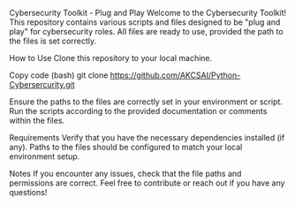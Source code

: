 Cybersecurity Toolkit - Plug and Play
Welcome to the Cybersecurity Toolkit! This repository contains various scripts and files designed to be "plug and play" for cybersecurity roles. All files are ready to use, provided the path to the files is set correctly.

How to Use
Clone this repository to your local machine.

Copy code (bash) 
git clone https://github.com/AKCSAI/Python-Cybersercurity.git

Ensure the paths to the files are correctly set in your environment or script.
Run the scripts according to the provided documentation or comments within the files.

Requirements
Verify that you have the necessary dependencies installed (if any).
Paths to the files should be configured to match your local environment setup.

Notes
If you encounter any issues, check that the file paths and permissions are correct.
Feel free to contribute or reach out if you have any questions!
